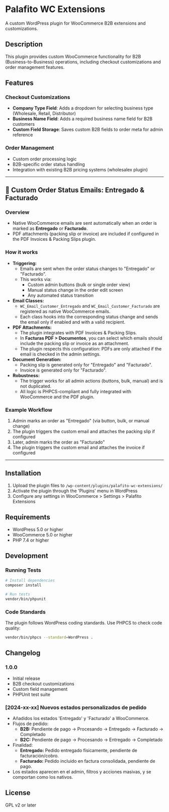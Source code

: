 # Palafito WC Extensions

A custom WordPress plugin for WooCommerce B2B extensions and customizations.

## Description

This plugin provides custom WooCommerce functionality for B2B (Business-to-Business) operations, including checkout customizations and order management features.

## Features

### Checkout Customizations
- **Company Type Field**: Adds a dropdown for selecting business type (Wholesale, Retail, Distributor)
- **Business Name Field**: Adds a required business name field for B2B customers
- **Custom Field Storage**: Saves custom B2B fields to order meta for admin reference

### Order Management
- Custom order processing logic
- B2B-specific order status handling
- Integration with existing B2B pricing systems (wholesalex plugin)

---

## 📧 Custom Order Status Emails: Entregado & Facturado

### Overview
- Native WooCommerce emails are sent automatically when an order is marked as **Entregado** or **Facturado**.
- PDF attachments (packing slip or invoice) are included if configured in the PDF Invoices & Packing Slips plugin.

### How it works
- **Triggering:**
  - Emails are sent when the order status changes to "Entregado" or "Facturado".
  - This works via:
    - Custom admin buttons (bulk or single order view)
    - Manual status change in the order edit screen
    - Any automated status transition
- **Email Classes:**
  - `WC_Email_Customer_Entregado` and `WC_Email_Customer_Facturado` are registered as native WooCommerce emails.
  - Each class hooks into the corresponding status change and sends the email only if enabled and with a valid recipient.
- **PDF Attachments:**
  - The plugin integrates with PDF Invoices & Packing Slips.
  - In **Facturas PDF > Documentos**, you can select which emails should include the packing slip or invoice as an attachment.
  - The plugin respects this configuration: PDFs are only attached if the email is checked in the admin settings.
- **Document Generation:**
  - Packing slip is generated only for "Entregado" and "Facturado".
  - Invoice is generated only for "Facturado".
- **Robustness:**
  - The trigger works for all admin actions (buttons, bulk, manual) and is not duplicated.
  - All logic is PHPCS-compliant and fully integrated with WooCommerce and the PDF plugin.

### Example Workflow
1. Admin marks an order as "Entregado" (via button, bulk, or manual change)
2. The plugin triggers the custom email and attaches the packing slip if configured
3. Later, admin marks the order as "Facturado"
4. The plugin triggers the custom email and attaches the invoice if configured

---

## Installation

1. Upload the plugin files to `/wp-content/plugins/palafito-wc-extensions/`
2. Activate the plugin through the 'Plugins' menu in WordPress
3. Configure any settings in WooCommerce > Settings > Palafito Extensions

## Requirements

- WordPress 5.0 or higher
- WooCommerce 5.0 or higher
- PHP 7.4 or higher

## Development

### Running Tests

```bash
# Install dependencies
composer install

# Run tests
vendor/bin/phpunit
```

### Code Standards

The plugin follows WordPress coding standards. Use PHPCS to check code quality:

```bash
vendor/bin/phpcs --standard=WordPress .
```

## Changelog

### 1.0.0
- Initial release
- B2B checkout customizations
- Custom field management
- PHPUnit test suite

### [2024-xx-xx] Nuevos estados personalizados de pedido
- Añadidos los estados 'Entregado' y 'Facturado' a WooCommerce.
- Flujos de pedido:
  - **B2B:** Pendiente de pago → Procesando → Entregado → Facturado → Completado
  - **B2C:** Pendiente de pago → Procesando → Entregado → Completado
- Finalidad:
  - **Entregado:** Pedido entregado físicamente, pendiente de facturación/cobro.
  - **Facturado:** Pedido incluido en factura consolidada, pendiente de pago.
- Los estados aparecen en el admin, filtros y acciones masivas, y se comportan como los nativos.

## License

GPL v2 or later 